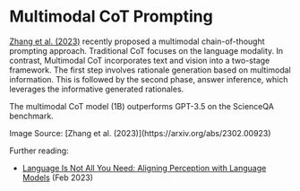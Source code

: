 # Multimodal CoT Prompting

[Zhang et al. (2023)](https://arxiv.org/abs/2302.00923) recently proposed a multimodal chain-of-thought prompting approach. Traditional CoT focuses on the language modality. In contrast, Multimodal CoT incorporates text and vision into a two-stage framework. The first step involves rationale generation based on multimodal information. This is followed by the second phase, answer inference, which leverages the informative generated rationales.

The multimodal CoT model (1B) outperforms GPT-3.5 on the ScienceQA benchmark.

<Screenshot src={MCOT} alt="MCOT" />
Image Source: [Zhang et al. (2023)](https://arxiv.org/abs/2302.00923)

Further reading:

- [Language Is Not All You Need: Aligning Perception with Language Models](https://arxiv.org/abs/2302.14045) (Feb 2023)
